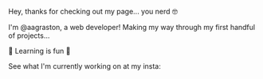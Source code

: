 Hey, thanks for checking out my page... you nerd 🤓 

I'm @aagraston, a web developer! Making my way through my first handful of projects...

🎉 Learning is fun 🎉

See what I'm currently working on at my insta: 

<!---
aagraston/aagraston is a ✨ special ✨ repository because its `README.md` (this file) appears on your GitHub profile.
You can click the Preview link to take a look at your changes.
--->
